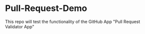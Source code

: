 # Pull-Request-Demo
This repo will test the functionality of the GitHub App "Pull Request Validator App"
